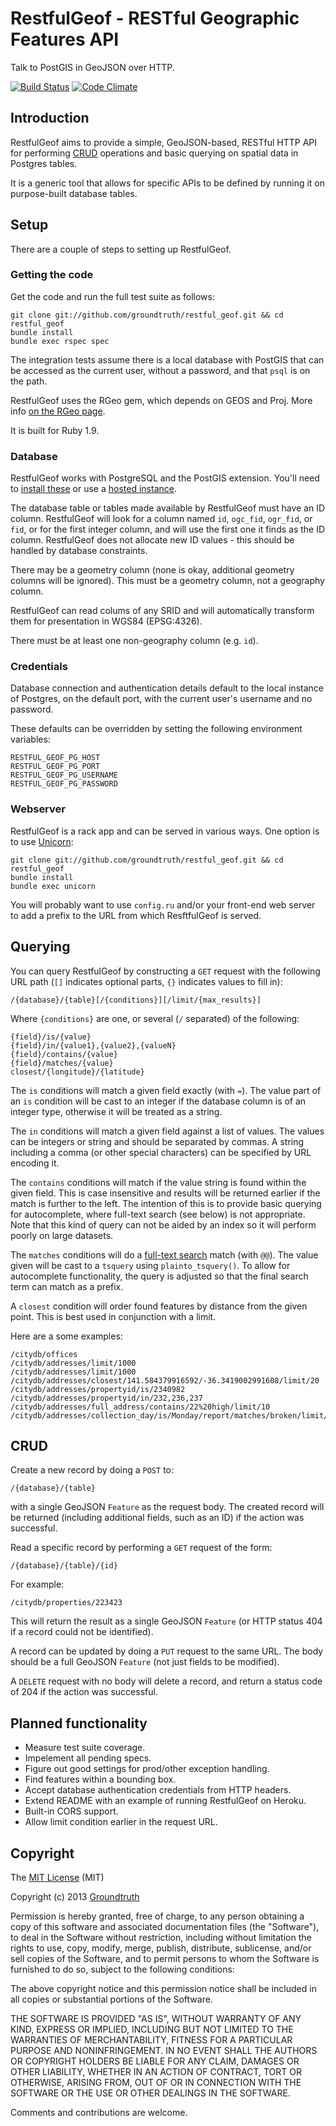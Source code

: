 # RestfulGeof - RESTful Geographic Features API

Talk to PostGIS in GeoJSON over HTTP.

[![Build Status](https://travis-ci.org/groundtruth/restful_geof.png?branch=master)](https://travis-ci.org/groundtruth/restful%5Fgeof)
[![Code Climate](https://codeclimate.com/github/groundtruth/restful_geof.png)](https://codeclimate.com/github/groundtruth/restful%5Fgeof)


## Introduction

RestfulGeof aims to provide a simple, GeoJSON-based, RESTful HTTP API for
performing [CRUD](http://en.wikipedia.org/wiki/Create,_read,_update_and_delete)
operations and basic querying on spatial data in Postgres tables.

It is a generic tool that allows for specific APIs to be defined by running it
on purpose-built database tables.


## Setup

There are a couple of steps to setting up RestfulGeof.

### Getting the code

Get the code and run the full test suite as follows:

    git clone git://github.com/groundtruth/restful_geof.git && cd restful_geof
    bundle install
    bundle exec rspec spec

The integration tests assume there is a local database with PostGIS that can
be accessed as the current user, without a password, and that `psql` is on the
path.

RestfulGeof uses the RGeo gem, which depends on GEOS and Proj.
More info [on the RGeo page](https://github.com/dazuma/rgeo#dependencies).

It is built for Ruby 1.9.

### Database

RestfulGeof works with PostgreSQL and the PostGIS extension. You'll need
to [install these](http://postgis.net/install/) or use a
[hosted instance](https://www.google.com/search?name=f&hl=en&q=hosted+postgis).

The database table or tables made available by RestfulGeof must have an ID
column. RestfulGeof will look for a column named `id`, `ogc_fid`, `ogr_fid`,
or `fid`, or for the first integer column, and will use the first one it finds
as the ID column. RestfulGeof does not allocate new ID values - this should be
handled by database constraints.

There may be a geometry column (none is okay, additional geometry columns will
be ignored). This must be a geometry column, not a geography column.

RestfulGeof can read colums of any SRID and will automatically transform them
for presentation in WGS84 (EPSG:4326).

There must be at least one non-geography column (e.g. `id`).

### Credentials

Database connection and authentication details default to the local instance
of Postgres, on the default port, with the current user's username and no
password.

These defaults can be overridden by setting the following environment variables:

    RESTFUL_GEOF_PG_HOST
    RESTFUL_GEOF_PG_PORT
    RESTFUL_GEOF_PG_USERNAME
    RESTFUL_GEOF_PG_PASSWORD

### Webserver

RestfulGeof is a rack app and can be served in various ways. One option is to
use [Unicorn](http://unicorn.bogomips.org):

    git clone git://github.com/groundtruth/restful_geof.git && cd restful_geof
    bundle install
    bundle exec unicorn

You will probably want to use `config.ru` and/or your front-end web server
to add a prefix to the URL from which ResftfulGeof is served.


## Querying

You can query RestfulGeof by constructing a `GET` request with the following
URL path (`[]` indicates optional parts, `{}` indicates values to fill in):

    /{database}/{table}[/{conditions}][/limit/{max_results}]

Where `{conditions}` are one, or several (`/` separated) of the following:

    {field}/is/{value}
    {field}/in/{value1},{value2},{valueN}
    {field}/contains/{value}
    {field}/matches/{value}
    closest/{longitude}/{latitude}

The `is` conditions will match a given field exactly (with ` = `). The value
part of an `is` condition will be cast to an integer if the database column
is of an integer type, otherwise it will be treated as a string.

The `in` conditions will match a given field against a list of values. The
values can be integers or string and should be separated by commas. A string
including a comma (or other special characters) can be specified by URL encoding
it.

The `contains` conditions will match if the value string is found within the
given field. This is case insensitive and results will be returned earlier if
the match is further to the left. The intention of this is to provide basic
querying for autocomplete, where full-text search (see below) is not
appropriate. Note that this kind of query can not be aided by an index so it
will perform poorly on large datasets.

The `matches` conditions will do a
[full-text search](http://www.postgresql.org/docs/9.2/static/textsearch.html)
match (with ` @@ `). The value given will be cast to a `tsquery` using
`plainto_tsquery()`. To allow for autocomplete functionality, the query is
adjusted so that the final search term can match as a prefix.

A `closest` condition will order found features by distance from the given
point. This is best used in conjunction with a limit.

Here are a some examples:

    /citydb/offices
    /citydb/addresses/limit/1000
    /citydb/addresses/limit/1000
    /citydb/addresses/closest/141.584379916592/-36.3419002991608/limit/20
    /citydb/addresses/propertyid/is/2340982
    /citydb/addresses/propertyid/in/232,236,237
    /citydb/addresses/full_address/contains/22%20high/limit/10
    /citydb/addresses/collection_day/is/Monday/report/matches/broken/limit/1000


## CRUD

Create a new record by doing a `POST` to:

    /{database}/{table}

with a single GeoJSON `Feature` as the request body. The created record will
be returned (including additional fields, such as an ID) if the action was
successful.

Read a specific record by performing a `GET` request of the form:

    /{database}/{table}/{id}

For example:

    /citydb/properties/223423

This will return the result as a single GeoJSON `Feature` (or HTTP status 404
if a record could not be identified).

A record can be updated by doing a `PUT` request to the same URL. The
body should be a full GeoJSON `Feature` (not just fields to be modified).

A `DELETE` request with no body will delete a record, and return a status
code of 204 if the action was successful.


## Planned functionality

* Measure test suite coverage.
* Impelement all pending specs.
* Figure out good settings for prod/other exception handling.
* Find features within a bounding box.
* Accept database authentication credentials from HTTP headers.
* Extend README with an example of running RestfulGeof on Heroku.
* Built-in CORS support.
* Allow limit condition earlier in the request URL.


## Copyright

The [MIT License](http://opensource.org/licenses/MIT) (MIT)

Copyright (c) 2013 [Groundtruth](http://groundtruth.com.au/)

Permission is hereby granted, free of charge, to any person obtaining a copy
of this software and associated documentation files (the "Software"), to deal
in the Software without restriction, including without limitation the rights
to use, copy, modify, merge, publish, distribute, sublicense, and/or sell
copies of the Software, and to permit persons to whom the Software is
furnished to do so, subject to the following conditions:

The above copyright notice and this permission notice shall be included in
all copies or substantial portions of the Software.

THE SOFTWARE IS PROVIDED "AS IS", WITHOUT WARRANTY OF ANY KIND, EXPRESS OR
IMPLIED, INCLUDING BUT NOT LIMITED TO THE WARRANTIES OF MERCHANTABILITY,
FITNESS FOR A PARTICULAR PURPOSE AND NONINFRINGEMENT. IN NO EVENT SHALL THE
AUTHORS OR COPYRIGHT HOLDERS BE LIABLE FOR ANY CLAIM, DAMAGES OR OTHER
LIABILITY, WHETHER IN AN ACTION OF CONTRACT, TORT OR OTHERWISE, ARISING FROM,
OUT OF OR IN CONNECTION WITH THE SOFTWARE OR THE USE OR OTHER DEALINGS IN
THE SOFTWARE.

Comments and contributions are welcome.

